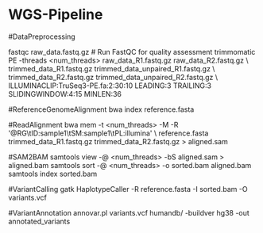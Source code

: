 # WGS-Pipeline
#DataPreprocessing

fastqc raw_data.fastq.gz  # Run FastQC for quality assessment
trimmomatic PE -threads <num_threads> raw_data_R1.fastq.gz raw_data_R2.fastq.gz \ trimmed_data_R1.fastq.gz trimmed_data_unpaired_R1.fastq.gz \ trimmed_data_R2.fastq.gz trimmed_data_unpaired_R2.fastq.gz \ ILLUMINACLIP:TruSeq3-PE.fa:2:30:10 LEADING:3 TRAILING:3 SLIDINGWINDOW:4:15 MINLEN:36

#ReferenceGenomeAlignment
bwa index reference.fasta

#ReadAlignment
bwa mem -t <num_threads> -M -R '@RG\tID:sample1\tSM:sample1\tPL:illumina' \ reference.fasta trimmed_data_R1.fastq.gz trimmed_data_R2.fastq.gz > aligned.sam

#SAM2BAM
samtools view -@ <num_threads> -bS aligned.sam > aligned.bam
samtools sort -@ <num_threads> -o sorted.bam aligned.bam
samtools index sorted.bam

#VariantCalling
gatk HaplotypeCaller -R reference.fasta -I sorted.bam -O variants.vcf

#VariantAnnotation
annovar.pl variants.vcf humandb/ -buildver hg38 -out annotated_variants

